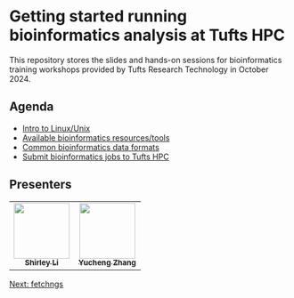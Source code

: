 # Getting started running bioinformatics analysis at Tufts HPC
This repository stores the slides and hands-on sessions for bioinformatics training workshops provided by Tufts Research Technology in October 2024.


## Agenda

- [Intro to Linux/Unix](01_linux101.md)
- [Available bioinformatics resources/tools](02_bioinformatics_resources.md)
- [Common bioinformatics data formats](03_bioinformatics_formats.md)
- [Submit bioinformatics jobs to Tufts HPC](04_bioinformatics_jobs.md)


## Presenters

<!-- ALL-CONTRIBUTORS-LIST:START - Do not remove or modify this section -->
<!-- prettier-ignore-start -->
<!-- markdownlint-disable -->
<table>
  <tr>
    <td align="center"><a href="https://github.com/shirleyxueli41"><img src="https://avatars.githubusercontent.com/u/88347911?v=4" width="100px;" alt=""/><br /><sub><b>Shirley Li</b></sub></a><br /></
    td>
    <td align="center"><a href="https://github.com/zhan4429"><img src="https://avatars.githubusercontent.com/u/90942318" width="100px;" alt=""/><br /><sub><b>Yucheng Zhang</b></sub></a><br /></td>    
  </tr>
</table>

<!-- markdownlint-enable -->
<!-- prettier-ignore-end -->

<!-- ALL-CONTRIBUTORS-LIST:END -->
[Next: fetchngs](01_fetchngs.md)
